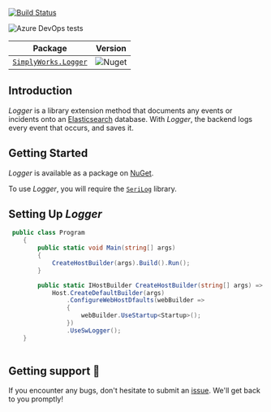 [![Build Status](https://dev.azure.com/simplify9/Github%20Pipelines/_apis/build/status/simplify9.Logger?branchName=master)](https://dev.azure.com/simplify9/Github%20Pipelines/_build/latest?definitionId=168&branchName=master) 

![Azure DevOps tests](https://img.shields.io/azure-devops/tests/Simplify9/Github%20Pipelines/168?style=for-the-badge)


| **Package**       | **Version** |
| :----------------:|:----------------------:|
|[```SimplyWorks.Logger```](https://www.nuget.org/packages/SimplyWorks.Logger/)| ![Nuget](https://img.shields.io/nuget/v/SimplyWorks.Logger?style=for-the-badge)


## Introduction 
*Logger* is a library extension method that documents any events or incidents onto an [Elasticsearch](https://www.elastic.co/blog/found-elasticsearch-as-nosql) database. With *Logger*, the backend logs every event that occurs, and saves it. 


## Getting Started
*Logger* is available as a package on [NuGet](https://www.nuget.org/packages/SimplyWorks.Logger/). 

To use *Logger*, you will require the [`SeriLog`](https://serilog.net) library. 

## Setting Up *Logger*
```csharp
 public class Program
    {
        public static void Main(string[] args)
        {
            CreateHostBuilder(args).Build().Run();
        }

        public static IHostBuilder CreateHostBuilder(string[] args) =>
            Host.CreateDefaultBuilder(args)
                .ConfigureWebHostDfaults(webBuilder =>
                {
                    webBuilder.UseStartup<Startup>();
                })
                .UseSwLogger();
    }
        
```
## Getting support 👷
If you encounter any bugs, don't hesitate to submit an [issue](https://github.com/simplify9/Logger/issues). We'll get back to you promptly!


